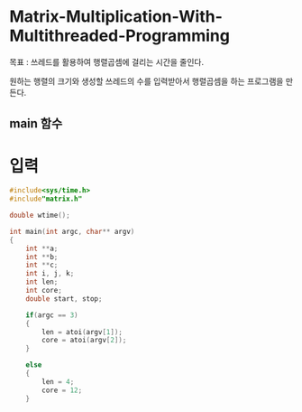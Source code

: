 # Matrix-Multiplication-With-Multithreaded-Programming

목표 : 쓰레드를 활용하여 행렬곱셈에 걸리는 시간을 줄인다. 
  
원하는 행렬의 크기와 생성할 쓰레드의 수를 입력받아서 행렬곱셈을 하는 프로그램을 만든다.

## main 함수

# 입력
```c
#include<sys/time.h>
#include"matrix.h"

double wtime();

int main(int argc, char** argv)
{
	int **a;
	int **b;
	int **c;
	int i, j, k;
	int len;
	int core;
	double start, stop;

	if(argc == 3)
	{
		len = atoi(argv[1]);
		core = atoi(argv[2]);
	}

	else
	{
		len = 4;
		core = 12;
	}
```
